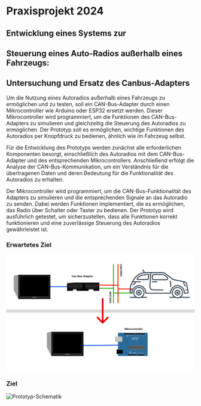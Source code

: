 # Praxisprojekt 2024
## Entwicklung eines Systems zur
## Steuerung eines Auto-Radios außerhalb eines Fahrzeugs:
## Untersuchung und Ersatz des Canbus-Adapters

Um die Nutzung eines Autoradios außerhalb eines Fahrzeugs zu ermöglichen und zu testen, soll ein CAN-Bus-Adapter durch einen Mikrocontroller wie Arduino oder ESP32 ersetzt werden. Dieser Mikrocontroller wird programmiert, um die Funktionen des CAN-Bus-Adapters zu simulieren und gleichzeitig die Steuerung des Autoradios zu ermöglichen. Der Prototyp soll es ermöglichen, wichtige Funktionen des Autoradios per Knopfdruck zu bedienen, ähnlich wie im Fahrzeug selbst.

Für die Entwicklung des Prototyps werden zunächst alle erforderlichen Komponenten besorgt, einschließlich des Autoradios mit dem CAN-Bus-Adapter und des entsprechenden Mikrocontrollers. Anschließend erfolgt die Analyse der CAN-Bus-Kommunikation, um ein Verständnis für die übertragenen Daten und deren Bedeutung für die Funktionalität des Autoradios zu erhalten.

Der Mikrocontroller wird programmiert, um die CAN-Bus-Funktionalität des Adapters zu simulieren und die entsprechenden Signale an das Autoradio zu senden. Dabei werden Funktionen implementiert, die es ermöglichen, das Radio über Schalter oder Taster zu bedienen. Der Prototyp wird ausführlich getestet, um sicherzustellen, dass alle Funktionen korrekt funktionieren und eine zuverlässige Steuerung des Autoradios gewährleistet ist.



### Erwartetes Ziel

![Prototyp-Schematik](https://github.com/cruv3/PraxisProjekt2024_AutoRadio_AndreasSchurawlev/blob/main/img/Ziel.png)

### Ziel

![Prototyp-Schematik](https://github.com/cruv3/PraxisProjekt2024_AutoRadio_AndreasSchurawlev/blob/main/img/ergebnis.png)
